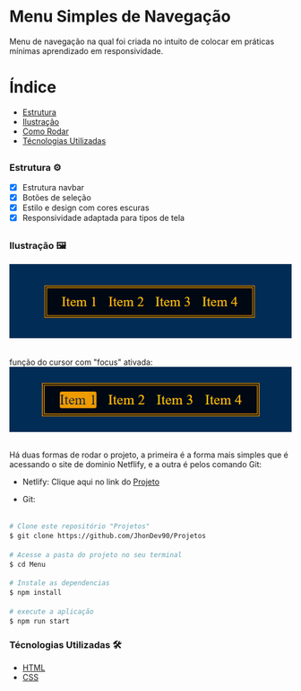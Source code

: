 # Menu Simples de Navegação

Menu de navegação na qual foi criada no intuito de colocar em práticas mínimas aprendizado em responsividade.

# Índice
- [Estrutura](#estrutura)
- [Ilustração](#ilustracao)
- [Como Rodar](#rodar)
- [Técnologias Utilizadas](#tecnologias)
##

### Estrutura ⚙️
- [x] Estrutura navbar
- [x] Botões de seleção
- [x] Estilo e design com cores escuras
- [x] Responsividade adaptada para tipos de tela
##

### Ilustração 🖼️
<img src="./assets/Imagem do Projeto.png">

<BR>função do cursor com "focus" ativada:
<img src="./assets/Imagem do projeto (focus).png">
##

Há duas formas de rodar o projeto, a primeira é a forma mais simples que é acessando o site de dominio Netflify, e a outra é pelos comando Git:

-  Netlify: Clique aqui no link do [Projeto](https://funny-meringue-e9612b.netlify.app/)

- Git:
```bash

# Clone este repositório "Projetos"
$ git clone https://github.com/JhonDev90/Projetos

# Acesse a pasta do projeto no seu terminal
$ cd Menu

# Instale as dependencias 
$ npm install

# execute a aplicação
$ npm run start

```

### Técnologias Utilizadas 🛠️
- [HTML](https://www.w3schools.com/html/)
- [CSS](https://www.w3schools.com/css/default.asp)
##